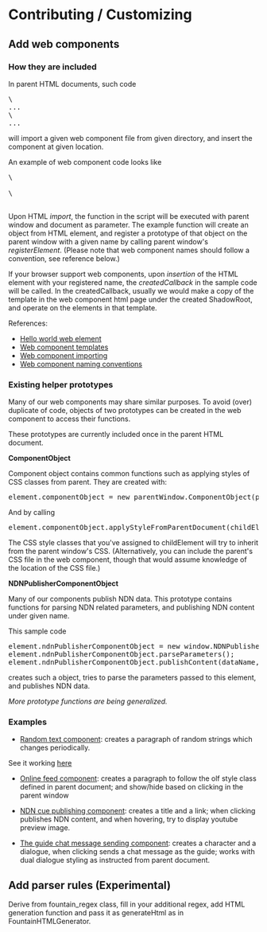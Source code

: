 # Contributing / Customizing

## Add web components

### How they are included

In parent HTML documents, such code

<pre>
\<link rel="import" href="components/example.html"\> 
...
\<com-example param1=val1></com-example\>
...
</pre>

will import a given web component file from given directory, and insert the component at given location.

An example of web component code looks like

<pre>
\<template>
    \<p></p>
\</template>

\<script>
    (function(window, document, undefined) {
        var MyElementProto = Object.create(HTMLElement.prototype);
        MyElementProto.str = "";
        
        MyElementProto.createdCallback = function() {
            ...
        };
        
        window.MyElement = document.registerElement('com-example', {
            prototype: MyElementProto
        });
    })(window, document);
\</script>
</pre>

Upon HTML _import_, the function in the script will be executed with parent window and document as parameter. The example function will create an object from HTML element, and register a prototype of that object on the parent window with a given name by calling parent window's _registerElement_. (Please note that web component names should follow a convention, see reference below.)

If your browser support web components, upon _insertion_ of the HTML element with your registered name, the _createdCallback_ in the sample code will be called. In the createdCallback, usually we would make a copy of the template in the web component html page under the created ShadowRoot, and operate on the elements in that template.

References:

* [Hello world web element](https://github.com/webcomponents/hello-world-element/blob/master/src/hello-world.html)
* [Web component templates](http://webcomponents.org/articles/introduction-to-template-element/)
* [Web component importing](http://www.html5rocks.com/en/tutorials/webcomponents/imports/)
* [Web component naming conventions](http://webcomponents.org/articles/how-should-i-name-my-element/)

### Existing helper prototypes

Many of our web components may share similar purposes. To avoid (over) duplicate of code, objects of two prototypes can be created in the web component to access their functions.

These prototypes are currently included once in the parent HTML document.

**ComponentObject**

Component object contains common functions such as applying styles of CSS classes from parent. They are created with:

<pre>
element.componentObject = new parentWindow.ComponentObject(parentWindow, window);
</pre>

And by calling

<pre>
element.componentObject.applyStyleFromParentDocument(childElement);
</pre>

The CSS style classes that you've assigned to childElement will try to inherit from the parent window's CSS. (Alternatively, you can include the parent's CSS file in the web component, though that would assume knowledge of the location of the CSS file.)

**NDNPublisherComponentObject**

Many of our components publish NDN data. This prototype contains functions for parsing NDN related parameters, and publishing NDN content under given name.

This sample code

<pre>
element.ndnPublisherComponentObject = new window.NDNPublisherComponentObject(this, window);
element.ndnPublisherComponentObject.parseParameters();
element.ndnPublisherComponentObject.publishContent(dataName, content, false);
</pre>

creates such a object, tries to parse the parameters passed to this element, and publishes NDN data.

_More prototype functions are being generalized._

### Examples

* [Random text component](https://github.com/remap/fountainhead/blob/master/html-test/components/random-text.html): creates a paragraph of random strings which changes periodically.

See it working [here](http://the-archive.la/script/fountainhead/html-test/test-component.html)

* [Online feed component](https://github.com/remap/fountainhead/blob/master/html-test/components/olf.html): creates a paragraph to follow the olf style class defined in parent document; and show/hide based on clicking in the parent window

* [NDN cue publishing component](https://github.com/remap/fountainhead/blob/master/html-test/components/cue-publisher.html): creates a title and a link; when clicking publishes NDN content, and when hovering, try to display youtube preview image.

* [The guide chat message sending component](https://github.com/remap/fountainhead/blob/master/html-test/components/chat-control-guide.html): creates a character and a dialogue, when clicking sends a chat message as the guide; works with dual dialogue styling as instructed from parent document.

## Add parser rules (Experimental)

Derive from fountain_regex class, fill in your additional regex, add HTML generation function and pass it as generateHtml as in FountainHTMLGenerator.